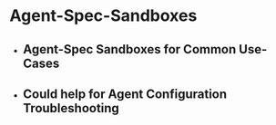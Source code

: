 # Agent-Spec-Sandboxes

- ## Agent-Spec Sandboxes for Common Use-Cases
- ## Could help for Agent Configuration Troubleshooting
